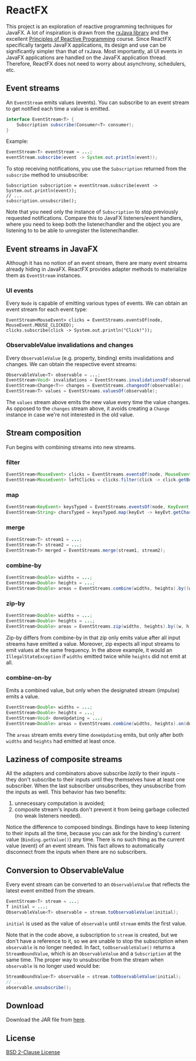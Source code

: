 ReactFX
=======

This project is an exploration of reactive programming techniques for JavaFX. A lot of inspiration is drawn from the [rxJava library](https://github.com/Netflix/RxJava/wiki) and the excellent [Principles of Reactive Programming](https://www.coursera.org/course/reactive) course. Since ReactFX specifically targets JavaFX applications, its design and use can be significantly simpler than that of rxJava. Most importantly, all UI events in JavaFX applications are handled on the JavaFX application thread. Therefore, ReactFX does not need to worry about asynchrony, schedulers, etc.

Event streams
-------------

An `EventStream` emits values (events). You can subscribe to an event stream to get notified each time a value is emitted.

```java
interface EventStream<T> {
    Subscription subscribe(Consumer<T> consumer);
}
```

Example:

```java
EventStream<T> eventStream = ...;
eventStream.subscribe(event -> System.out.println(event));
```

To stop receiving notifications, you use the `Subscription` returned from the `subscribe` method to unsubscribe:

```
Subscription subscription = eventStream.subscribe(event -> System.out.println(event));
// ...
subscription.unsubscribe();
```

Note that you need only the instance of `Subscription` to stop previously requested notifications. Compare this to JavaFX listeners/event handlers, where you need to keep both the listener/handler and the object you are listening to to be able to unregister the listener/handler.


Event streams in JavaFX
-----------------------

Although it has no notion of an event stream, there are many event streams already hiding in JavaFX. ReactFX provides adapter methods to materialize them as `EventStream` instances.


### UI events

Every `Node` is capable of emitting various types of events. We can obtain an event stream for each event type:

```
EventStream<MouseEvent> clicks = EventStreams.eventsOf(node, MouseEvent.MOUSE_CLICKED);
clicks.subscribe(click -> System.out.println("Click!"));
```


### ObservableValue invalidations and changes

Every `ObservableValue` (e.g. property, binding) emits invalidations and changes. We can obtain the respective event streams:

```java
ObservableValue<T> observable = ...;
EventStream<Void> invalidations = EventStreams.invalidationsOf(observable);
EventStream<Change<T>> changes = EventStreams.changesOf(observable);
EventStream<T> values = EventStreams.valuesOf(observable);
```

The `values` stream above emits the new value every time the value changes. As opposed to the `changes` stream above, it avoids creating a `Change` instance in case we're not interested in the old value.


Stream composition
------------------

Fun begins with combining streams into new streams.


### filter

```java
EventStream<MouseEvent> clicks = EventStreams.eventsOf(node, MouseEvent.MOUSE_CLICKED);
EventStream<MouseEvent> leftClicks = clicks.filter(click -> click.getButton() == MouseButton.PRIMARY);
```


### map

```java
EventStream<KeyEvent> keysTyped = EventStreams.eventsOf(node, KeyEvent.KEY_TYPED);
EventStream<String> charsTyped = keysTyped.map(keyEvt -> keyEvt.getCharacter());
```


### merge

```java
EventStream<T> stream1 = ...;
EventStream<T> stream2 = ...;
EventStream<T> merged = EventStreams.merge(stream1, stream2);
```


### combine-by

```java
EventStream<Double> widths = ...;
EventStream<Double> heights = ...;
EventStream<Double> areas = EventStreams.combine(widths, heights).by((w, h) -> w * h);
```

### zip-by

```java
EventStream<Double> widths = ...;
EventStream<Double> heights = ...;
EventStream<Double> areas = EventStreams.zip(widths, heights).by((w, h) -> w * h);
```

Zip-by differs from combine-by in that zip only emits value after all input streams have emitted a value. Moreover, zip expects all input streams to emit values at the same frequency. In the above example, it would an `IllegalStateException` if `widths` emitted twice while `heights` did not emit at all.


### combine-on-by

Emits a combined value, but only when the designated stream (impulse) emits a value.

```java
EventStream<Double> widths = ...;
EventStream<Double> heights = ...;
EventStream<Void> doneUpdating = ...;
EventStream<Double> areas = EventStreams.combine(widths, heights).on(doneUpdating).by((w, h) -> w * h);
```

The `areas` stream emits every time `doneUpdating` emits, but only after both `widths` and `heights` had emitted at least once.


Laziness of composite streams
-----------------------------

All the adapters and combinators above subscribe _lazily_ to their inputs - they don't subscribe to their inputs until they themselves have at least one subscriber. When the last subscriber unsubscribes, they unsubscribe from the inputs as well. This behavior has two benefits:
  1. unnecessary computation is avoided;
  2. composite stream's inputs don't prevent it from being garbage collected (no weak listeners needed).

Notice the difference to composed bindings. Bindings have to keep listening to their inputs all the time, because you can ask for the binding's current value (`Binding.getValue()`) any time. There is no such thing as the current value (event) of an event stream. This fact allows to automatically disconnect from the inputs when there are no subscribers.


Conversion to ObservableValue
-----------------------------

Every event stream can be converted to an `ObservableValue` that reflects the latest event emitted from the stream.

```java
EventStream<T> stream = ...;
T initial = ...;
ObservableValue<T> observable = stream.toObservableValue(initial);
```

`initial` is used as the value of `observable` until `stream` emits the first value.

Note that in the code above, a subscription to `stream` is created, but we don't have a reference to it, so we are unable to stop the subscription when `observable` is no longer needed. In fact, `toObservableValue()` returns a `StreamBoundValue`, which is an `ObservableValue` and a `Subscription` at the same time. The proper way to unsubscribe from the stream when `observable` is no longer used would be:

```java
StreamBoundValue<T> observable = stream.toObservableValue(initial);
// ...
observable.unsubscribe();
```



Download
--------

Download the JAR file from [here](https://googledrive.com/host/0B4a5AnNnZhkbX0d4QUZXenRUaVE/).


License
-------

[BSD 2-Clause License](http://opensource.org/licenses/BSD-2-Clause)
